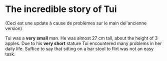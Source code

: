 # The incredible story of Tui

(Ceci est une update à cause de problèmes sur le main del'ancienne version)

Tui was a **very small** man. He was almost 27 cm tall, about the height of 3 apples. Due to his **very short** stature Tui encountered many problems in her daily life. Suffice to say that sitting on a bar stool to flirt was not an easy task.
